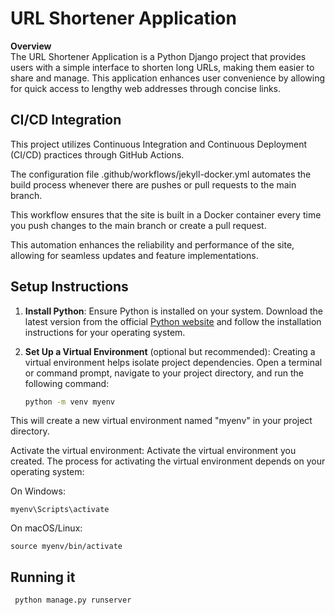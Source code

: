 # URL Shortener Application

**Overview**  
The URL Shortener Application is a Python Django project that provides users with a simple interface to shorten long URLs, making them easier to share and manage. This application enhances user convenience by allowing for quick access to lengthy web addresses through concise links.

## CI/CD Integration



   This project utilizes Continuous Integration and Continuous Deployment (CI/CD) practices through GitHub Actions. 

   The configuration file .github/workflows/jekyll-docker.yml automates the build process whenever there are pushes or pull requests to the main branch.

   This workflow ensures that the site is built in a Docker container every time you push changes to the main branch or create a pull request. 

   This automation enhances the reliability and performance of the site, allowing for seamless updates and feature implementations.


## Setup Instructions

1. **Install Python**: Ensure Python is installed on your system. Download the latest version from the official [Python website](https://www.python.org) and follow the installation instructions for your operating system.

2. **Set Up a Virtual Environment** (optional but recommended): Creating a virtual environment helps isolate project dependencies. Open a terminal or command prompt, navigate to your project directory, and run the following command:

   ```bash
   python -m venv myenv
   

This will create a new virtual environment named "myenv" in your project directory.

Activate the virtual environment: Activate the virtual environment you created. The process for activating the virtual environment depends on your operating system:

On Windows:


    myenv\Scripts\activate
    
 On macOS/Linux:
    
    source myenv/bin/activate
    
## Running it 

     python manage.py runserver

